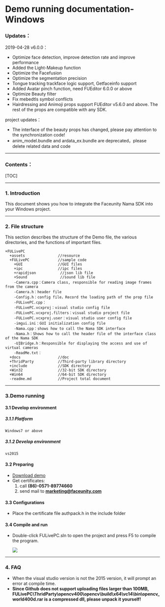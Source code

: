 # Demo running documentation-Windows 
### Updates：

2019-04-28 v6.0.0：

   - Optimize face detection, improve detection rate and improve performance
- Added the Light-Makeup function 
- Optimize the Facefusion 
- Optimize the segmentation precision
- Tongue tracking trackface logic support, Getfaceinfo support
- Added Avatar pinch function, need FUEditor 6.0.0 or above
- Optimize Beauty filter 
- Fix mebedtls symbol conflicts
- Hairdressing and Animoji props support FUEditor v5.6.0 and above. The rest of the props are compatible with any SDK.



project updates：

- The interface of the beauty props has changed, please pay attention to the synchronization code!
- anim_model.bundle and ardata_ex.bundle are deprecated，please delete related data and code

------
### Contents：
[TOC]

------
### 1. Introduction 
This document shows you how to integrate the Faceunity Nama SDK into your Windows project.  

------
### 2. File structure
This section describes the structure of the Demo file, the various directories, and the functions of important files.

```
+FULivePC
  +assets 			  	//resource
  +FULivePC				//sample code 
    +GUI				//GUI files
    +ipc				//ipc files
    +rapidjson			 //json lib file
    +Sound				 //sound lib file
    -Camera.cpp：Camera class, responsible for reading image frames from the camera
    -Camera.h：header file
    -Config.h：config file，Record the loading path of the prop file
    -FULivePC.cpp：
	-FULivePC.vcxproj：visual studio config file
	-FULivePC.vcxproj.filters：visual studio project file
	-FULivePC.vcxproj.user：visual studio user config file
	-imgui.ini：GUI initialization config file
	-Nama.cpp：shows how to call the Nama SDK interface
	-Nama.h：Shows how to call the header file of the interface class of the Nama SDK
	-UIBridge.h：Responsible for displaying the access and use of virtual cameras
	-ReadMe.txt：
  +docs					//doc
  +ThridParty			//Third-party library directory
  +include				//SDK directory
  +Win32   				//32-bit SDK directory
  +Win64   				//64-bit SDK directory
  -readme.md			//Project total document
```

------
### 3.Demo running  

#### 3.1 Develop environment
##### 3.1.1 Platform
```
Windows7 or above 
```
##### 3.1.2 Develop environment
```
vs2015
```

#### 3.2 Preparing  
- [Download demo](<https://github.com/Faceunity/FULivePC> )
- Get certificates:
  1. call **(86)-0571-89774660** 	
  2. send mail to **marketing@faceunity.com** 
#### 3.3 Configurations

- Place the certificate file authpack.h in the include folder

#### 3.4 Compile and run

- Double-click FULivePC.sln to open the project and press F5 to compile the program.

  ![](./imgs/img1.png)

------
### 4. FAQ 
- When the visual studio version is not the 2015 version, it will prompt an error at compile time.
- **Since Github does not support uploading files larger than 100MB, FULivePC\ThridParty\opencv400\opencv\build\x64\vc14\bin\opencv_world400d.rar is a compressed dll, please unpack it yourself!**

